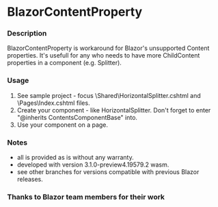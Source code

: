 # BlazorContentProperty

### Description
BlazorContentProperty is workaround for Blazor's unsupported Content properties.
It's usefull for any who needs to have more ChildContent properties in a component (e.g. Splitter).

### Usage
1) See sample project - focus \Shared\HorizontalSplitter.cshtml and \Pages\Index.cshtml files.
2) Create your component - like HorizontalSplitter. Don't forget to enter "@inherits ContentsComponentBase" into.
3) Use your component on a page.

### Notes
- all is provided as is without any warranty.
- developed with version 3.1.0-preview4.19579.2 wasm.
- see other branches for versions compatible with previous Blazor releases.

### Thanks to Blazor team members for their work